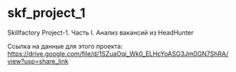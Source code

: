 # skf_project_1
Skillfactory Project-1. Часть I. Анализ вакансий из HeadHunter

Ссылка на данные для этого проекта: https://drive.google.com/file/d/1SZuaOqi_Wk0_ELHcYoASG3Jm0GN7ShRA/view?usp=share_link
